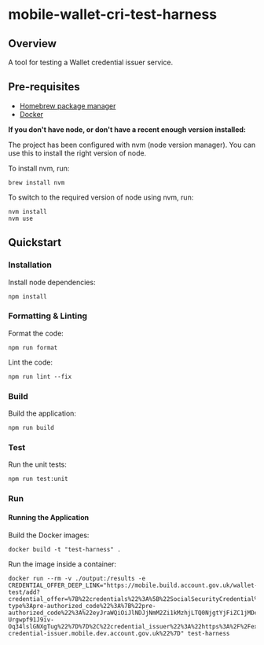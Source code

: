# mobile-wallet-cri-test-harness

## Overview
A tool for testing a Wallet credential issuer service.

## Pre-requisites
- [Homebrew package manager](https://brew.sh)
- [Docker](https://docs.docker.com/get-docker/)

**If you don't have node, or don't have a recent enough version installed:**

The project has been configured with nvm (node version manager). You can use this to install the right version of node.

To install nvm, run:
```
brew install nvm
```

To switch to the required version of node using nvm, run:
```
nvm install
nvm use
```

## Quickstart
### Installation
Install node dependencies:
```
npm install
```

### Formatting & Linting
Format the code:
```
npm run format
```

Lint the code:
```
npm run lint --fix
```

### Build
Build the application:
```
npm run build
```

### Test
Run the unit tests:
```
npm run test:unit
```

### Run
#### Running the Application
Build the Docker images:
```
docker build -t "test-harness" .  
```

Run the image inside a container:
```
docker run --rm -v ./output:/results -e CREDENTIAL_OFFER_DEEP_LINK="https://mobile.build.account.gov.uk/wallet-test/add?credential_offer=%7B%22credentials%22%3A%5B%22SocialSecurityCredential%22%5D%2C%22grants%22%3A%7B%22urn%3Aietf%3Aparams%3Aoauth%3Agrant-type%3Apre-authorized_code%22%3A%7B%22pre-authorized_code%22%3A%22eyJraWQiOiJlNDJjNmM2Zi1kMzhjLTQ0NjgtYjFiZC1jMDc2ZGUyMTAzYTIiLCJ0eXAiOiJKV1QiLCJhbGciOiJFUzI1NiJ9.eyJhdWQiOiJ1cm46ZmRjOmdvdjp1azp3YWxsZXQiLCJjbGllbnRJZCI6IkVYQU1QTEVfQ1JJIiwiaXNzIjoidXJuOmZkYzpnb3Y6dWs6ZXhhbXBsZS1jcmVkZW50aWFsLWlzc3VlciIsImNyZWRlbnRpYWxfaWRlbnRpZmllcnMiOlsiOTIwMDBmMDktMTEwMS00OGZlLWE0YjgtNDc2NGQyNjdjMTA0Il0sImV4cCI6MTcyMDA5OTg4NywiaWF0IjoxNzIwMDk5NTg3fQ.wbg668HQjpaKivpHZ2SBWNJHTbBa6df4mhKz0TITymiTxMsZOpXJDo_WxK-Urgwpf91J9iv-Oq34lslGNXgTug%22%7D%7D%2C%22credential_issuer%22%3A%22https%3A%2F%2Fexample-credential-issuer.mobile.dev.account.gov.uk%22%7D" test-harness
```
